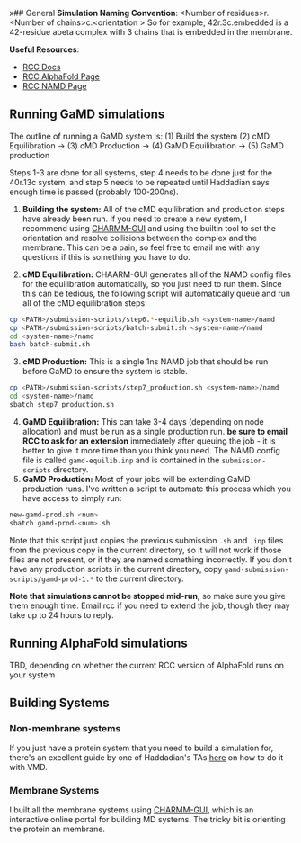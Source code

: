 x## General
**Simulation Naming Convention**: \<Number of residues\>r.\<Number of chains\>c.\<orientation \> So for example, 42r.3c.embedded is a 42-residue abeta complex with 3 chains that is embedded in the membrane.

**Useful Resources**:
- [RCC Docs](https://rcc-uchicago.github.io/user-guide/)
- [RCC AlphaFold Page](https://rcc-uchicago.github.io/user-guide/software/apps-and-envs/alphafold/?h=alpha)
- [RCC NAMD Page](https://rcc-uchicago.github.io/user-guide/software/apps-and-envs/namd/?h=namd)

## Running GaMD simulations

The outline of running a GaMD system is: (1) Build the system (2) cMD Equilibration &rarr; (3) cMD Production &rarr; (4) GaMD Equilibration &rarr; (5) GaMD production

Steps 1-3 are done for all systems, step 4 needs to be done just for the 40r.13c system, and step 5 needs to be repeated until Haddadian says enough time is passed (probably 100-200ns).

1. **Building the system:** All of the cMD equilibration and production steps have already been run. If you need to create a new system, I recommend using [CHARMM-GUI](https://www.charmm-gui.org/) and using the builtin tool to set the orientation and resolve collisions between the complex and the membrane. This can be a pain, so feel free to email me with any questions if this is something you have to do. 

2. **cMD Equilibration:** CHAARM-GUI generates all of the NAMD config files for the equilibration automatically, so you just need to run them. Since this can be tedious, the following script will automatically queue and run all of the cMD equilibration steps:
```bash
cp <PATH>/submission-scripts/step6.*-equilib.sh <system-name>/namd
cp <PATH>/submission-scripts/batch-submit.sh <system-name>/namd
cd <system-name>/namd
bash batch-submit.sh
```
 
3. **cMD Production:** This is a single 1ns NAMD job that should be run before GaMD to ensure the system is stable. 
```bash
cp <PATH>/submission-scripts/step7_production.sh <system-name>/namd
cd <system-name>/namd
sbatch step7_production.sh
```

4. **GaMD Equilibration:** This can take 3-4 days (depending on node allocation) and must be run as a single production run. **be sure to email RCC to ask for an extension** immediately after queuing the job - it is better to give it more time than you think you need. The NAMD config file is called ``gamd-equilib.inp`` and is contained in the ``submission-scripts`` directory. 
5. **GaMD Production:** Most of your jobs will be extending GaMD production runs. I've written a script to automate this process which you have access to simply run:
```bash
new-gamd-prod.sh <num>
sbatch gamd-prod-<num>.sh
```
Note that this script just copies the previous submission ``.sh`` and ``.inp`` files from the previous copy in the current directory, so it will not work if those files are not present, or if they are named something incorrectly. If you don't have any production scripts in the current directory, copy ``gamd-submission-scripts/gamd-prod-1.*`` to the current directory. 

**Note that simulations cannot be stopped mid-run,** so make sure you give them enough time. Email rcc if you need to extend the job, though they may take up to 24 hours to reply.


## Running AlphaFold simulations
TBD, depending on whether the current RCC version of AlphaFold runs on your system

## Building Systems

### Non-membrane systems
If you just have a protein system that you need to build a simulation for, there's an excellent guide by one of Haddadian's TAs [here]() on how to do it with VMD.

### Membrane Systems
I built all the membrane systems using [CHARMM-GUI](https://charmm-gui.org/), which is an interactive online portal for building MD systems. The tricky bit is orienting the protein an membrane.
